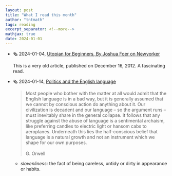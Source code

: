 ```yaml
---
layout: post
title: "What I read this month"
author: "tntmath"
tags: reading
excerpt_separator: <!--more-->
mathjax: true
date: 2024-01-01
---
```


- 🗞️ 2024-01-04, [Utopian for Beginners, By Joshua Foer on Newyorker](https://www.newyorker.com/magazine/2012/12/24/utopian-for-beginners) 
 
    This is a very old article, published on December 16, 2012. A fascinating read.

- 🗞️ 2024-01-14, [Politics and the English language](https://www.orwellfoundation.com/the-orwell-foundation/orwell/essays-and-other-works/politics-and-the-english-language/)
  > Most people who bother with the matter at all would admit that the English language is in a bad way, but it is generally assumed that we cannot by conscious action do anything about it. Our civilization is decadent and our language – so the argument runs – must inevitably share in the general collapse. It follows that any struggle against the abuse of language is a sentimental archaism, like preferring candles to electric light or hansom cabs to aeroplanes. Underneath this lies the half-conscious belief that language is a natural growth and not an instrument which we shape for our own purposes. <br><br>
  G. Orwell
  - *slovenliness*: ​the fact of being careless, untidy or dirty in appearance or habits.

  